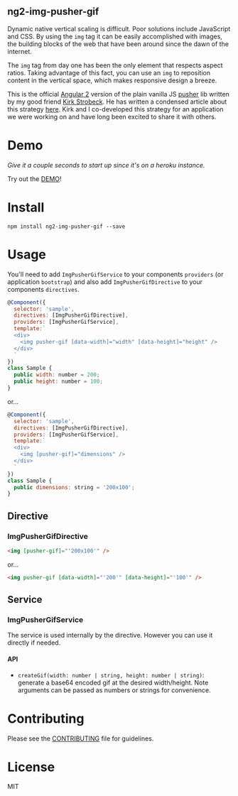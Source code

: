 ## ng2-img-pusher-gif

Dynamic native vertical scaling is difficult. Poor solutions include JavaScript and CSS. By using the `img` tag it can be easily accomplished with images, the building blocks of the web that have been around since the dawn of the internet.

The `img` tag from day one has been the only element that respects aspect ratios. Taking advantage of this fact, you can use an `img` to reposition content in the vertical space, which makes responsive design a breeze.

This is the official [Angular 2](https://angular.io/) version of the plain vanilla JS [pusher](https://github.com/kirkstrobeck/pusher) lib written by my good friend [Kirk Strobeck](https://github.com/kirkstrobeck). He has written a condensed article about this strategy [here](https://medium.com/@kirkstrobeck/pusher-9c44d7418520#.n9nxw4aok). Kirk and I co-developed this strategy for an application we were working on and have long been excited to share it with others. 

# Demo

*Give it a couple seconds to start up since it's on a heroku instance.*

Try out the [DEMO](https://ng2-img-pusher-gif-demo.herokuapp.com/)!

# Install

```shell
npm install ng2-img-pusher-gif --save
```

# Usage

You'll need to add `ImgPusherGifService` to your components `providers` (or application `bootstrap`) and also add `ImgPusherGifDirective` to your components `directives`.

```js
@Component({
  selector: 'sample',
  directives: [ImgPusherGifDirective],
  providers: [ImgPusherGifService],
  template:`
  <div>
    <img pusher-gif [data-width]="width" [data-height]="height" />
  </div>
  `
})
class Sample {
  public width: number = 200;
  public height: number = 100;
}
```

or...

```js
@Component({
  selector: 'sample',
  directives: [ImgPusherGifDirective],
  providers: [ImgPusherGifService],
  template:`
  <div>
    <img [pusher-gif]="dimensions" />
  </div>
  `
})
class Sample {
  public dimensions: string = '200x100';
}
```

## Directive

### ImgPusherGifDirective

```html
<img [pusher-gif]="'200x100'" />
```

or...

```html
<img pusher-gif [data-width]="'200'" [data-height]="'100'" />
```

## Service

### ImgPusherGifService

The service is used internally by the directive. However you can use it directly if needed.

#### API

* `createGif(width: number | string, height: number | string)`: generate a base64 encoded gif at the desired width/height. Note arguments can be passed as numbers or strings for convenience. 

# Contributing

Please see the [CONTRIBUTING](https://github.com/NathanWalker/ng2-img-pusher-gif/blob/master/CONTRIBUTING.md) file for guidelines.

# License

MIT
